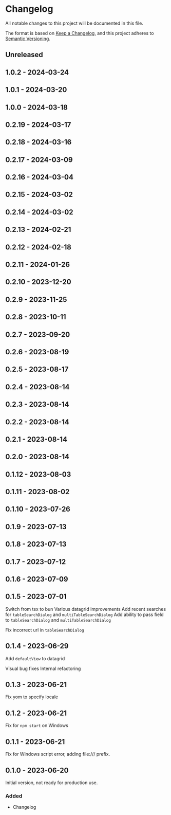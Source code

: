 # Changelog
All notable changes to this project will be documented in this file.

The format is based on [Keep a Changelog](https://keepachangelog.com/en/1.0.0/),
and this project adheres to [Semantic Versioning](https://semver.org/spec/v2.0.0.html).

## Unreleased

## 1.0.2 - 2024-03-24

## 1.0.1 - 2024-03-20

## 1.0.0 - 2024-03-18

## 0.2.19 - 2024-03-17

## 0.2.18 - 2024-03-16

## 0.2.17 - 2024-03-09

## 0.2.16 - 2024-03-04

## 0.2.15 - 2024-03-02

## 0.2.14 - 2024-03-02

## 0.2.13 - 2024-02-21

## 0.2.12 - 2024-02-18

## 0.2.11 - 2024-01-26

## 0.2.10 - 2023-12-20

## 0.2.9 - 2023-11-25

## 0.2.8 - 2023-10-11

## 0.2.7 - 2023-09-20

## 0.2.6 - 2023-08-19

## 0.2.5 - 2023-08-17

## 0.2.4 - 2023-08-14

## 0.2.3 - 2023-08-14

## 0.2.2 - 2023-08-14

## 0.2.1 - 2023-08-14

## 0.2.0 - 2023-08-14

## 0.1.12 - 2023-08-03

## 0.1.11 - 2023-08-02

## 0.1.10 - 2023-07-26

## 0.1.9 - 2023-07-13

## 0.1.8 - 2023-07-13

## 0.1.7 - 2023-07-12

## 0.1.6 - 2023-07-09

## 0.1.5 - 2023-07-01
Switch from tsx to bun
Various datagrid improvements
Add recent searches for `tableSearchDialog` and `multiTableSearchDialog`
Add ability to pass field to `tableSearchDialog` and `multiTableSearchDialog`

Fix incorrect url in `tableSearchDialog`

## 0.1.4 - 2023-06-29
Add `defaultView` to datagrid

Visual bug fixes
Internal refactoring

## 0.1.3 - 2023-06-21
Fix yom to specify locale

## 0.1.2 - 2023-06-21
Fix for `npm start` on Windows

## 0.1.1 - 2023-06-21
Fix for Windows script error, adding file:/// prefix.

## 0.1.0 - 2023-06-20
Initial version, not ready for production use.

### Added
- Changelog
